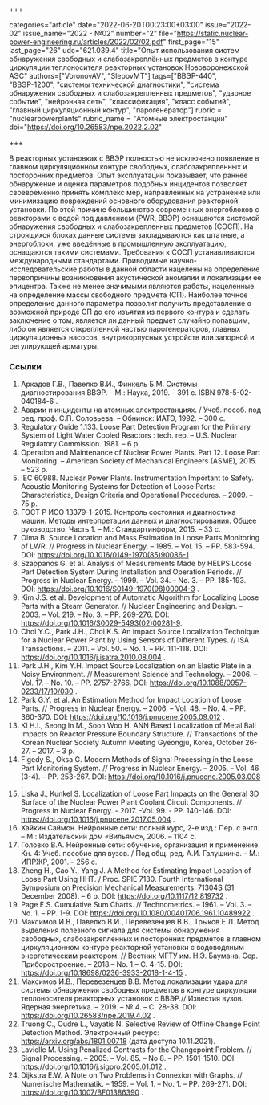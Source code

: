 +++

categories="article"
date="2022-06-20T00:23:00+03:00"
issue="2022-02"
issue_name="2022 - №02"
number="2"
file="https://static.nuclear-power-engineering.ru/articles/2022/02/02.pdf"
first_page="15"
last_page="26"
udc="621.039.4"
title="Опыт использования систем обнаружения свободных и слабозакреплённых предметов в контуре циркуляции теплоносителя реакторных установок Нововоронежской АЭС"
authors=["VoronovAV", "SlepovMT"]
tags=["ВВЭР-440", "ВВЭР-1200", "системы технической диагностики", "система обнаружения свободных и слабозакрепленных предметов", "ударное событие", "нейронная сеть", "классификация", "класс событий", "главный циркуляционный контур", "парогенератор"]
rubric = "nuclearpowerplants"
rubric_name = "Атомные электростанции"
doi="https://doi.org/10.26583/npe.2022.2.02"

+++

В реакторных установках с ВВЭР полностью не исключено появление в главном циркуляционном контуре свободных, слабозакрепленных и посторонних предметов. Опыт эксплуатации показывает, что раннее обнаружение и оценка параметров подобных инцидентов позволяет своевременно принять комплекс мер, направленных на устранение или минимизацию повреждений основного оборудования реакторной установки. По этой причине большинство современных энергоблоков с реакторами с водой под давлением (PWR, ВВЭР) оснащаются системой обнаружения свободных и слабозакрепленных предметов (СОСП). На строящихся блоках данные системы закладываются как штатные, а энергоблоки, уже введённые в промышленную эксплуатацию, оснащаются такими системами. Требования к СОСП устанавливаются международными стандартами. Приводимые научно-исследовательские работы в данной области нацелены на определение первопричины возникновения акустической аномалии и локализации ее эпицентра. Также не менее значимыми являются работы, нацеленные на определение массы свободного предмета (СП). Наиболее точное определение данного параметра позволит получить представление о возможной природе СП до его изъятия из первого контура и сделать заключение о том, является ли данный предмет случайно попавшим, либо он является открепленной частью парогенераторов, главных циркуляционных насосов, внутрикорпусных устройств или запорной и регулирующей арматуры.

### Ссылки

1. Аркадов Г.В., Павелко В.И., Финкель Б.М. Системы диагностирования ВВЭР. – М.: Наука, 2019. – 391 с. ISBN 978-5-02-040184-6 .
2. Аварии и инциденты на атомных электростанциях. / Учеб. пособ. под ред. проф. С.П. Соловьева. – Обнинск: ИАТЭ, 1992. – 300 с.
3. Regulatory Guide 1.133. Loose Part Detection Program for the Primary System of Light Water Cooled Reactors : tech. rep. – U.S. Nuclear Regulatory Commission. 1981. – 6 p.
4. Operation and Maintenance of Nuclear Power Plants. Part 12. Loose Part Monitoring. – American Society of Mechanical Engineers (ASME), 2015. – 523 p.
5. IEC 60988. Nuclear Power Plants. Instrumentation Important to Safety. Acoustic Monitoring Systems for Detection of Loose Parts: Characteristics, Design Criteria and Operational Procedures. – 2009. – 75 p.
6. ГОСТ Р ИСО 13379-1-2015. Контроль состояния и диагностика машин. Методы интерпретации данных и диагностирования. Общее руководство. Часть 1. – М.: Стандартинформ, 2015. – 33 с.
7. Olma B. Source Location and Mass Estimation in Loose Parts Monitoring of LWR. // Progress in Nuclear Energy. – 1985. – Vol. 15. – PP. 583-594. DOI: https://doi.org/10.1016/0149-1970(85)90086-1 .
8. Szappanos G. et al. Analysis of Measurements Made by HELPS Loose Part Detection System During Installation and Operation Periods. // Progress in Nuclear Energy. – 1999. – Vol. 34. – No. 3. – PP. 185-193. DOI: https://doi.org/10.1016/S0149-1970(98)00004-3 .
9. Kim J.S. et al. Development of Automatic Algorithm for Localizing Loose Parts with a Steam Generator. // Nuclear Engineering and Design. – 2003. – Vol. 219. – No. 3. – PP. 269-276. DOI: https://doi.org/10.1016/S0029-5493(02)00281-9.
10. Choi Y.C., Park J.H., Choi K.S. An impact Source Localization Technique for a Nuclear Power Plant by Using Sensors of Different Types. // ISA Transactions. – 2011. – Vol. 50. – No. 1. – PP. 111-118. DOI: https://doi.org/10.1016/j.isatra.2010.08.004 .
11. Park J.H., Kim Y.H. Impact Source Localization on an Elastic Plate in a Noisy Environment. // Measurement Science and Technology. – 2006. – Vol. 17. – No. 10. – PP. 2757-2766. DOI: https://doi.org/10.1088/0957-0233/17/10/030 .
12. Park G.Y. et al. An Estimation Method for Impact Location of Loose Parts. // Progress in Nuclear Energy. – 2006. – Vol. 48. – No. 4. – PP. 360-370. DOI: https://doi.org/10.1016/j.pnucene.2005.09.012 .
13. Ki H.I., Seong In M., Soon Woo H. ANN Based Localization of Metal Ball Impacts on Reactor Pressure Boundary Structure. // Transactions of the Korean Nuclear Society Autumn Meeting Gyeongju, Korea, October 26-27. – 2017. – 3 p.
14. Figedy S., Oksa G. Modern Methods of Signal Processing in the Loose Part Monitoring System. // Progress in Nuclear Energy. – 2005. – Vol. 46 (3-4). – PP. 253-267. DOI: https://doi.org/10.1016/j.pnucene.2005.03.008 .
15. Liska J., Kunkel S. Localization of Loose Part Impacts on the General 3D Surface of the Nuclear Power Plant Coolant Circuit Components. // Progress in Nuclear Energy. - 2017. -Vol. 99. - PP. 140-146. DOI: https://doi.org/10.1016/j.pnucene.2017.05.004 .
16. Хайкин Саймон. Нейронные сети: полный курс, 2-е изд.: Пер. с англ. – М.: Издательский дом «Вильямс», 2006. – 1104 с.
17. Головко В.А. Нейронные сети: обучение, организация и применение. Кн. 4: Учеб. пособие для вузов. / Под общ. ред. А.И. Галушкина. – М.: ИПРЖР, 2001. – 256 с.
18. Zheng H., Cao Y., Yang J. A Method for Estimating Impact Location of Loose Part Using HHT. / Proc. SPIE 7130. Fourth International Symposium on Precision Mechanical Measurements. 71304S (31 December 2008). – 6 p. DOI: https://doi.org/10.1117/12.819732 .
19. Page E.S. Cumulative Sum Charts. // Technometrics. – 1961. – Vol. 3. – No. 1. – PP. 1-9. DOI: https://doi.org/10.1080/00401706.1961.10489922 .
20. Максимов И.В., Павелко В.И., Перевезенцев В.В., Трыков Е.Л. Метод выделения полезного сигнала для системы обнаружения свободных, слабозакрепленных и посторонних предметов в главном циркуляционном контуре реакторной установки с водоводяным энергетическим реактором. // Вестник МГТУ им. Н.Э. Баумана. Сер. Приборостроение. – 2018.– No. 1.– C. 4-15. DOI: https://doi.org/10.18698/0236-3933-2018-1-4-15 .
21. Максимов И.В., Перевезенцев В.В. Метод локализации удара для системы обнаружения свободных предметов в контуре циркуляции теплоносителя реакторных установок с ВВЭР.// Известия вузов. Ядерная энергетика. – 2019. – № 4. – С. 28-38. DOI: https://doi.org/10.26583/npe.2019.4.02 .
22. Truong C., Oudre L., Vayatis N. Selective Review of Offline Change Point Detection Method. Электронный ресурс: https://arxiv.org/abs/1801.00718 (дата доступа 10.11.2021).
23. Lavielle M. Using Penalized Contrasts for the Changepoint Problem. // Signal Processing. – 2005. – Vol. 85. – No 8. – PP. 1501-1510. DOI: https://doi.org/10.1016/j.sigpro.2005.01.012 .
24. Dijkstra E.W. A Note on Two Problems in Connexion with Graphs. // Numerische Mathematik. – 1959. – Vol. 1. – No. 1. – PP. 269-271. DOI: https://doi.org/10.1007/BF01386390 .